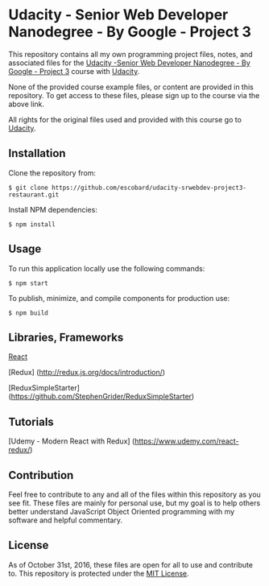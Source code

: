 # Udacity - Senior Web Developer Nanodegree - By Google - Project 3
This repository contains all my own programming project files, notes, and associated files for the [Udacity -Senior Web Developer Nanodegree - By Google - Project 3](https://www.udacity.com/course/senior-web-developer-nanodegree-by-google--nd802) course with [Udacity](https://www.udacity.com/). 

None of the provided course example files, or content are provided in this repository. To get access to these files, please sign up to the course via the above link.

All rights for the original files used and provided with this course go to 
[Udacity](https://www.udacity.com/).  
## Installation

Clone the repository from: 
```
$ git clone https://github.com/escobard/udacity-srwebdev-project3-restaurant.git
```

Install NPM dependencies:
```
$ npm install
```

## Usage

To run this application locally use the following commands:

```
$ npm start
```

To publish, minimize, and compile components for production use:

```
$ npm build
```

## Libraries, Frameworks

[React](https://facebook.github.io/react/)

[Redux] (http://redux.js.org/docs/introduction/)

[ReduxSimpleStarter] (https://github.com/StephenGrider/ReduxSimpleStarter)

##  Tutorials

[Udemy - Modern React with Redux] (https://www.udemy.com/react-redux/)

## Contribution
Feel free to contribute to any and all of the files within this repository as you see fit. These files are mainly for personal use, but my goal is to help others better understand JavaScript Object Oriented programming with my software and helpful commentary.

## License
As of October 31st, 2016, these files are open for all to use and contribute to. This repository is protected under the [MIT License](http://choosealicense.com/licenses/mit/).